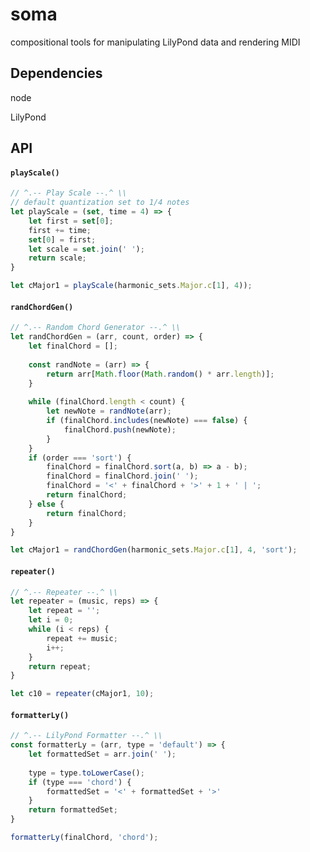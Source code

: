 # soma

compositional tools for manipulating LilyPond data and rendering MIDI

## Dependencies

node

LilyPond

## API

#### `playScale()`

```javascript
// ^.-- Play Scale --.^ \\
// default quantization set to 1/4 notes
let playScale = (set, time = 4) => {
	let first = set[0];
    first += time;
    set[0] = first;
    let scale = set.join(' ');
    return scale;
}
```

```javascript
let cMajor1 = playScale(harmonic_sets.Major.c[1], 4));
```



#### `randChordGen()`

```javascript
// ^.-- Random Chord Generator --.^ \\
let randChordGen = (arr, count, order) => {
    let finalChord = [];
    
    const randNote = (arr) => {
        return arr[Math.floor(Math.random() * arr.length)];
    }
    
    while (finalChord.length < count) {
		let newNote = randNote(arr);
        if (finalChord.includes(newNote) === false) {
            finalChord.push(newNote);
        }
    }
    if (order === 'sort') {
        finalChord = finalChord.sort(a, b) => a - b);
        finalChord = finalChord.join(' ');
        finalChord = '<' + finalChord + '>' + 1 + ' | ';
        return finalChord;
    } else {
        return finalChord;
    }
}
```

```javascript
let cMajor1 = randChordGen(harmonic_sets.Major.c[1], 4, 'sort');
```



#### `repeater()`

```javascript
// ^.-- Repeater --.^ \\
let repeater = (music, reps) => {
    let repeat = '';
    let i = 0;
    while (i < reps) {
        repeat += music;
        i++;
    }
    return repeat;
}
```

```javascript
let c10 = repeater(cMajor1, 10);
```



#### `formatterLy()`

```javascript
// ^.-- LilyPond Formatter --.^ \\
const formatterLy = (arr, type = 'default') => {
    let formattedSet = arr.join(' ');
    
    type = type.toLowerCase();
    if (type === 'chord') {
        formattedSet = '<' + formattedSet + '>'
    }
    return formattedSet;
}
```

```javascript
formatterLy(finalChord, 'chord');
```

